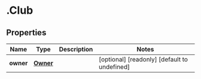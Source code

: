 # .Club

## Properties

|Name | Type | Description | Notes|
|------------ | ------------- | ------------- | -------------|
|**owner** | [**Owner**](Owner.md) |  | [optional] [readonly] [default to undefined]|



